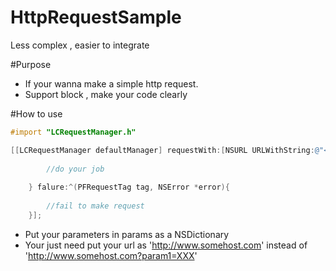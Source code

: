 # HttpRequestSample
Less complex , easier to integrate

#Purpose

 -  If your wanna make a simple http request.
 -  Support block , make your code clearly

#How to use 

```objective-c
#import "LCRequestManager.h"

[[LCRequestManager defaultManager] requestWith:[NSURL URLWithString:@"<put your url here>"] param:@{} httpMethod:kGetMethod usePostBody:NO completion:^(PFRequestTag tag, NSData *responseData){
        
        //do your job
        
    } falure:^(PFRequestTag tag, NSError *error){
    
        //fail to make request
    }];
```
  - Put your parameters in params as a NSDictionary
  - Your just need put your url as 'http://www.somehost.com' instead of 'http://www.somehost.com?param1=XXX'
